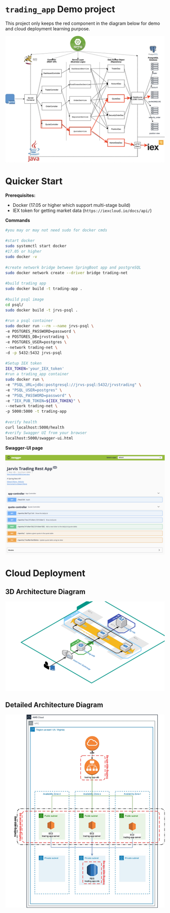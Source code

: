 # `trading_app` Demo project

This project only keeps the red component in the diagram below for demo and cloud deployment learning purpose.

![5A13915F-507C-4510-B803-58B608025AEF](assets/5A13915F-507C-4510-B803-58B608025AEF.png)

# Quicker Start

**Prerequisites:**

* Docker (17.05 or higher which support multi-stage build)
* IEX token for getting market data (`https://iexcloud.io/docs/api/`) 

**Commands**

```bash
#you may or may not need sudo for docker cmds

#start docker
sudo systemctl start docker
#17.05 or higher
sudo docker -v

#create network bridge between SpringBoot app and postgreSQL
sudo docker network create --driver bridge trading-net

#build trading app
sudo docker build -t trading-app .

#build psql image
cd psql/
sudo docker build -t jrvs-psql .

#run a psql container
sudo docker run --rm --name jrvs-psql \
-e POSTGRES_PASSWORD=password \
-e POSTGRES_DB=jrvstrading \
-e POSTGRES_USER=postgres \
--network trading-net \
-d -p 5432:5432 jrvs-psql

#Setup IEX token
IEX_TOKEN='your_IEX_token'
#run a trading_app container
sudo docker run \
-e "PSQL_URL=jdbc:postgresql://jrvs-psql:5432/jrvstrading" \
-e "PSQL_USER=postgres" \
-e "PSQL_PASSWORD=password" \
-e "IEX_PUB_TOKEN=${IEX_TOKEN}" \
--network trading-net \
-p 5000:5000 -t trading-app

#verify health
curl localhost:5000/health
#verify Swagger UI from your browser
localhost:5000/swagger-ui.html

```

**Swagger-UI page**

![image-20190728122934989](assets/image-20190728122934989.png)

# Cloud Deployment

## 3D Architecture Diagram



![aws_diagram_3d](assets/aws_diagram_3d.png)

## Detailed Architecture Diagram

![img](assets/aws_diagram.jpeg)